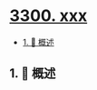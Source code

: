 # [3300. xxx](https://github.com/Tdahuyou/TNotes.leetcode/tree/main/notes/3300.%20xxx)

<!-- region:toc -->

- [1. 📝 概述](#1--概述)

<!-- endregion:toc -->

## 1. 📝 概述
